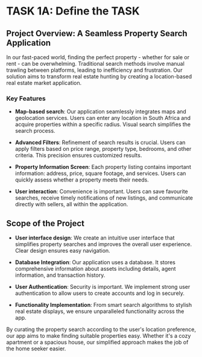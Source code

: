 # TASK 1A: Define the TASK

## Project Overview: A Seamless Property Search Application
In our fast-paced world, finding the perfect property - whether for sale or rent - can be overwhelming. Traditional search methods involve manual trawling between platforms, leading to inefficiency and frustration. Our solution aims to transform real estate hunting by creating a location-based real estate market application.

### Key Features
- **Map-based search**: Our application seamlessly integrates maps and geolocation services. Users can enter any location in South Africa and acquire properties within a specific radius. Visual search simplifies the search process.
  
- **Advanced Filters**: Refinement of search results is crucial. Users can apply filters based on price range, property type, bedrooms, and other criteria. This precision ensures customized results.
  
- **Property Information Screen**: Each property listing contains important information: address, price, square footage, and services. Users can quickly assess whether a property meets their needs.
  
- **User interaction**: Convenience is important. Users can save favourite searches, receive timely notifications of new listings, and communicate directly with sellers, all within the application.

## Scope of the Project
- **User interface design**: We create an intuitive user interface that simplifies property searches and improves the overall user experience. Clear design ensures easy navigation.
  
- **Database Integration**: Our application uses a database. It stores comprehensive information about assets including details, agent information, and transaction history.
  
- **User Authentication**: Security is important. We implement strong user authentication to allow users to create accounts and log in securely.
  
- **Functionality Implementation**: From smart search algorithms to stylish real estate displays, we ensure unparalleled functionality across the app.

By curating the property search according to the user's location preference, our app aims to make finding suitable properties easy. Whether it's a cozy apartment or a spacious house, our simplified approach makes the job of the home seeker easier.
